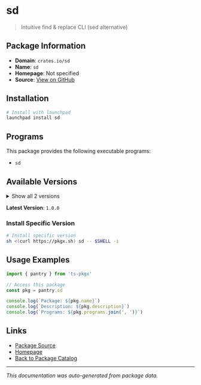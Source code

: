 # sd

> Intuitive find & replace CLI (sed alternative)

## Package Information

- **Domain**: `crates.io/sd`
- **Name**: `sd`
- **Homepage**: Not specified
- **Source**: [View on GitHub](https://github.com/pkgxdev/pantry/tree/main/projects/crates.io/sd/package.yml)

## Installation

```bash
# Install with launchpad
launchpad install sd
```

## Programs

This package provides the following executable programs:

- `sd`

## Available Versions

<details>
<summary>Show all 2 versions</summary>

- `1.0.0`, `0.7.6`

</details>

**Latest Version**: `1.0.0`

### Install Specific Version

```bash
# Install specific version
sh <(curl https://pkgx.sh) sd -- $SHELL -i
```

## Usage Examples

```typescript
import { pantry } from 'ts-pkgx'

// Access this package
const pkg = pantry.sd

console.log(`Package: ${pkg.name}`)
console.log(`Description: ${pkg.description}`)
console.log(`Programs: ${pkg.programs.join(', ')}`)
```

## Links

- [Package Source](https://github.com/pkgxdev/pantry/tree/main/projects/crates.io/sd/package.yml)
- [Homepage](#)
- [Back to Package Catalog](../package-catalog.md)

---

*This documentation was auto-generated from package data.*

